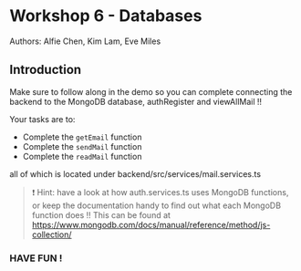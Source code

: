 # Workshop 6 - Databases

Authors: Alfie Chen, Kim Lam, Eve Miles

## Introduction

Make sure to follow along in the demo so you can complete connecting the backend to the MongoDB database, authRegister and viewAllMail !!

Your tasks are to:

- Complete the `getEmail` function
- Complete the `sendMail` function
- Complete the `readMail` function

all of which is located under backend/src/services/mail.services.ts

> ❗️ Hint: have a look at how auth.services.ts uses MongoDB functions, or keep the documentation handy to find out what each MongoDB function does !! This can be found at https://www.mongodb.com/docs/manual/reference/method/js-collection/ 



### HAVE FUN !
